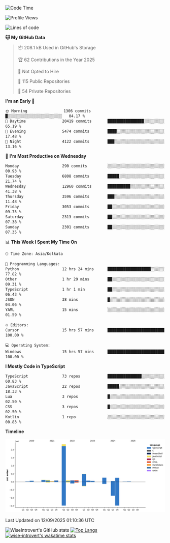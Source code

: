 <!--START_SECTION:waka-->
![Code Time](http://img.shields.io/badge/Code%20Time-2%2C502%20hrs%2041%20mins-blue)

![Profile Views](http://img.shields.io/badge/Profile%20Views-7-blue)

![Lines of code](https://img.shields.io/badge/From%20Hello%20World%20I%27ve%20Written-4.1%20million%20lines%20of%20code-blue)

**🐱 My GitHub Data** 

> 📦 208.1 kB Used in GitHub's Storage 
 > 
> 🏆 62 Contributions in the Year 2025
 > 
> 🚫 Not Opted to Hire
 > 
> 📜 115 Public Repositories 
 > 
> 🔑 54 Private Repositories 
 > 
**I'm an Early 🐤** 

```text
🌞 Morning                1306 commits        █░░░░░░░░░░░░░░░░░░░░░░░░   04.17 % 
🌆 Daytime                20419 commits       ████████████████░░░░░░░░░   65.19 % 
🌃 Evening                5474 commits        ████░░░░░░░░░░░░░░░░░░░░░   17.48 % 
🌙 Night                  4122 commits        ███░░░░░░░░░░░░░░░░░░░░░░   13.16 % 
```
📅 **I'm Most Productive on Wednesday** 

```text
Monday                   290 commits         ░░░░░░░░░░░░░░░░░░░░░░░░░   00.93 % 
Tuesday                  6808 commits        █████░░░░░░░░░░░░░░░░░░░░   21.74 % 
Wednesday                12960 commits       ██████████░░░░░░░░░░░░░░░   41.38 % 
Thursday                 3596 commits        ███░░░░░░░░░░░░░░░░░░░░░░   11.48 % 
Friday                   3053 commits        ██░░░░░░░░░░░░░░░░░░░░░░░   09.75 % 
Saturday                 2313 commits        ██░░░░░░░░░░░░░░░░░░░░░░░   07.38 % 
Sunday                   2301 commits        ██░░░░░░░░░░░░░░░░░░░░░░░   07.35 % 
```


📊 **This Week I Spent My Time On** 

```text
🕑︎ Time Zone: Asia/Kolkata

💬 Programming Languages: 
Python                   12 hrs 24 mins      ███████████████████░░░░░░   77.82 % 
Other                    1 hr 29 mins        ██░░░░░░░░░░░░░░░░░░░░░░░   09.31 % 
TypeScript               1 hr 1 min          ██░░░░░░░░░░░░░░░░░░░░░░░   06.43 % 
JSON                     38 mins             █░░░░░░░░░░░░░░░░░░░░░░░░   04.06 % 
YAML                     15 mins             ░░░░░░░░░░░░░░░░░░░░░░░░░   01.59 % 

🔥 Editors: 
Cursor                   15 hrs 57 mins      █████████████████████████   100.00 % 

💻 Operating System: 
Windows                  15 hrs 57 mins      █████████████████████████   100.00 % 
```

**I Mostly Code in TypeScript** 

```text
TypeScript               73 repos            ███████████████░░░░░░░░░░   60.83 % 
JavaScript               22 repos            █████░░░░░░░░░░░░░░░░░░░░   18.33 % 
Lua                      3 repos             █░░░░░░░░░░░░░░░░░░░░░░░░   02.50 % 
CSS                      3 repos             █░░░░░░░░░░░░░░░░░░░░░░░░   02.50 % 
Kotlin                   1 repo              ░░░░░░░░░░░░░░░░░░░░░░░░░   00.83 % 
```



**Timeline**

![Lines of Code chart](https://raw.githubusercontent.com/wise-introvert/wise-introvert/master/assets/bar_graph.png)


 Last Updated on 12/09/2025 01:10:36 UTC
<!--END_SECTION:waka-->

![WiseIntrovert's GitHub stats](https://github-readme-stats.vercel.app/api?username=wise-introvert&count_private=true&show_icons=true)
[![Top Langs](https://github-readme-stats.vercel.app/api/top-langs/?username=wise-introvert&langs_count=10)](https://github.com/anuraghazra/github-readme-stats)
[![wise-introvert's wakatime stats](https://github-readme-stats.vercel.app/api/wakatime?username=wiseintrovert)](https://github.com/anuraghazra/github-readme-stats)
